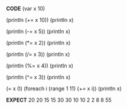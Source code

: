 __CODE__
(var x 10)

(println (+= x 10))
(println x)

(println (-= x 5))
(println x)

(println (*= x 2))
(println x)

(println (/= x 3))
(println x)

(println (%= x 4))
(println x)

(println (^= x 3))
(println x)

(= x 0)
(foreach i (range 1 11) (+= x i))
(println x)

__EXPECT__
20
20
15
15
30
30
10
10
2
2
8
8
55
